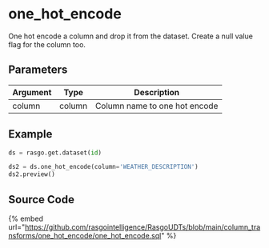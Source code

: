 

# one_hot_encode

One hot encode a column and drop it from the dataset. Create a null value flag for the column too.

## Parameters

| Argument |  Type  |          Description          |
| -------- | ------ | ----------------------------- |
| column   | column | Column name to one hot encode |


## Example

```python
ds = rasgo.get.dataset(id)

ds2 = ds.one_hot_encode(column='WEATHER_DESCRIPTION')
ds2.preview()

```

## Source Code

{% embed url="https://github.com/rasgointelligence/RasgoUDTs/blob/main/column_transforms/one_hot_encode/one_hot_encode.sql" %}

